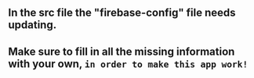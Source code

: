 ## In the src file the "firebase-config" file needs updating.

## Make sure to fill in all the missing information with your own, `in order to make this app work!`

